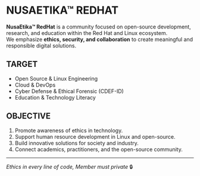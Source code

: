 # NUSAETIKA™ REDHAT

**NusaEtika™ RedHat** is a community focused on open-source development, research, and education within the Red Hat and Linux ecosystem.  
We emphasize **ethics, security, and collaboration** to create meaningful and responsible digital solutions.

## TARGET
- Open Source & Linux Engineering  
- Cloud & DevOps  
- Cyber Defense & Ethical Forensic (CDEF-ID)  
- Education & Technology Literacy  

## OBJECTIVE
1. Promote awareness of ethics in technology.  
2. Support human resource development in Linux and open-source.  
3. Build innovative solutions for society and industry.  
4. Connect academics, practitioners, and the open-source community.  

---

*Ethics in every line of code, Member must private* 🔒

